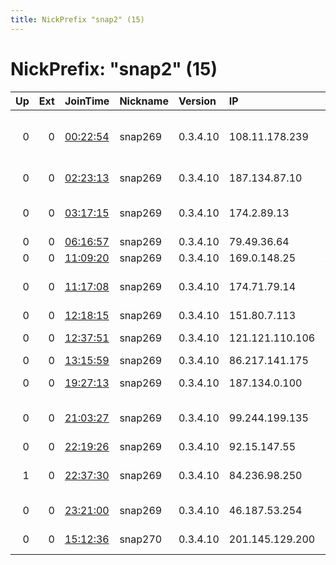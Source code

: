 ```yaml
---
title: NickPrefix "snap2" (15)
---
```


# NickPrefix: "snap2" (15)

|   Up |   Ext | JoinTime                                                                                            | Nickname   | Version   | IP              | AS                                      | CC   |   ORp |   Dirp | OS    | Contact   |   eFamMembers |
|-----:|------:|:----------------------------------------------------------------------------------------------------|:-----------|:----------|:----------------|:----------------------------------------|:-----|------:|-------:|:------|:----------|--------------:|
|    0 |     0 | [00:22:54](https://metrics.torproject.org/rs.html#details/59E076E6B1036F5EA8FC5CD35FA2D7088527BBF9) | snap269    | 0.3.4.10  | 108.11.178.239  | MCI Communications Services, Inc. d/b/a | us   | 33699 |      0 | Linux | None      |             1 |
|    0 |     0 | [02:23:13](https://metrics.torproject.org/rs.html#details/A93E64E4E7FDD3A3A85CCE319912023D0B1D8C65) | snap269    | 0.3.4.10  | 187.134.87.10   | Uninet S.A. de C.V.                     | mx   | 39274 |      0 | Linux | None      |             1 |
|    0 |     0 | [03:17:15](https://metrics.torproject.org/rs.html#details/418298677F3DD6786C026DACFE02741C52A4643F) | snap269    | 0.3.4.10  | 174.2.89.13     | Shaw Communications Inc.                | ca   | 39723 |      0 | Linux | None      |             1 |
|    0 |     0 | [06:16:57](https://metrics.torproject.org/rs.html#details/91D72E531EE0416F5B914FE1394A0B6D45C9D57E) | snap269    | 0.3.4.10  | 79.49.36.64     | Telecom Italia                          | it   | 40771 |      0 | Linux | None      |             1 |
|    0 |     0 | [11:09:20](https://metrics.torproject.org/rs.html#details/2DBE515C2EFC028C7418DE811415E42B787DFD45) | snap269    | 0.3.4.10  | 169.0.148.25    | Afrihost                                | za   | 40097 |      0 | Linux | None      |             1 |
|    0 |     0 | [11:17:08](https://metrics.torproject.org/rs.html#details/14C3F04CE11BE5CF9606F3D9047A6652933B30CE) | snap269    | 0.3.4.10  | 174.71.79.14    | Cox Communications Inc.                 | us   | 37505 |      0 | Linux | None      |             1 |
|    0 |     0 | [12:18:15](https://metrics.torproject.org/rs.html#details/0A6694359DD4A508EAA2903A4B559A7849371145) | snap269    | 0.3.4.10  | 151.80.7.113    | OVH SAS                                 | fr   | 36941 |      0 | Linux | None      |             1 |
|    0 |     0 | [12:37:51](https://metrics.torproject.org/rs.html#details/ABD4274D9E829D6746276E8A06CC84937A8351C8) | snap269    | 0.3.4.10  | 121.121.110.106 | Binariang Berhad                        | my   | 44443 |      0 | Linux | None      |             1 |
|    0 |     0 | [13:15:59](https://metrics.torproject.org/rs.html#details/DC79B871FBCA141DC8855F074ECC72ACCE4E538F) | snap269    | 0.3.4.10  | 86.217.141.175  | Orange                                  | fr   | 37453 |      0 | Linux | None      |             1 |
|    0 |     0 | [19:27:13](https://metrics.torproject.org/rs.html#details/C4ADD2B828605037B9427290B2A93AD9F21BBE3D) | snap269    | 0.3.4.10  | 187.134.0.100   | Uninet S.A. de C.V.                     | mx   | 38411 |      0 | Linux | None      |             1 |
|    0 |     0 | [21:03:27](https://metrics.torproject.org/rs.html#details/6EC3E1FE46B272A83FF77A98B5A52EA64AB9EECC) | snap269    | 0.3.4.10  | 99.244.199.135  | Rogers Communications Canada Inc.       | ca   | 43257 |      0 | Linux | None      |             1 |
|    0 |     0 | [22:19:26](https://metrics.torproject.org/rs.html#details/6603A93B6477C06820B6509BDAAACF0BCEB54C36) | snap269    | 0.3.4.10  | 92.15.147.55    | TalkTalk                                | gb   | 42751 |      0 | Linux | None      |             1 |
|    1 |     0 | [22:37:30](https://metrics.torproject.org/rs.html#details/EA9C1FFBE20480BBF7E13955D0A8D7217115584F) | snap269    | 0.3.4.10  | 84.236.98.250   | DIGI Tavkozlesi es Szolgaltato Kft.     | hu   | 38885 |      0 | Linux | None      |             1 |
|    0 |     0 | [23:21:00](https://metrics.torproject.org/rs.html#details/52C1C58DDACA1CCE85AE2C74B4818D21CC19877D) | snap269    | 0.3.4.10  | 46.187.53.254   | Net By Net Holding LLC                  | ru   | 34369 |      0 | Linux | None      |             1 |
|    0 |     0 | [15:12:36](https://metrics.torproject.org/rs.html#details/8450BBB840C66879A6DAE12CD01D35F3FCD8CC55) | snap270    | 0.3.4.10  | 201.145.129.200 | Uninet S.A. de C.V.                     | mx   | 38747 |      0 | Linux | None      |             1 |
